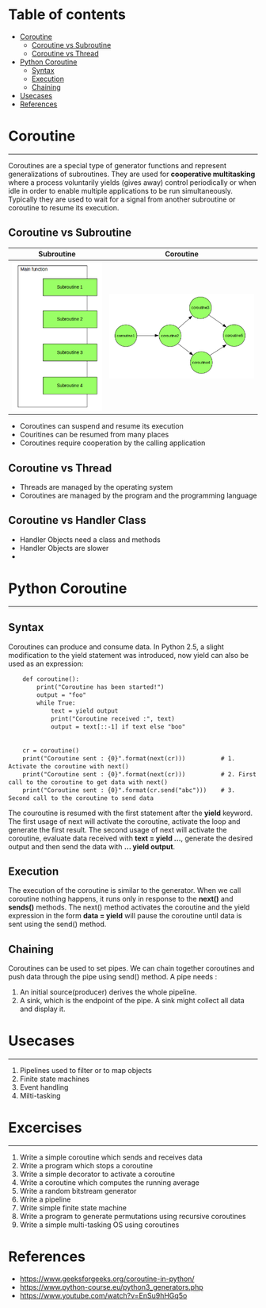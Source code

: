 Table of contents
=================

<!--ts-->
   * [Coroutine](#coroutine)
      * [Coroutine vs Subroutine](#coroutine-vs-subroutine)
      * [Coroutine vs Thread](#coroutine-vs-thread)
   * [Python Coroutine](#python-coroutine)
     * [Syntax](#syntax)
     * [Execution](#execution)
     * [Chaining](#chaining)
   * [Usecases](#usecases)
   * [References](#references)
<!--te-->

# Coroutine
_______________________________________________________________________________________________________________________

Coroutines are a special type of generator functions and represent generalizations of subroutines. They are used for 
**cooperative multitasking** where a process voluntarily yields (gives away) control periodically or when idle in 
order to enable multiple applications to be run simultaneously. Typically they are used to wait for a signal from 
another subroutine or coroutine to resume its execution.

## Coroutine vs Subroutine

| Subroutine                               | Coroutine                                |
| ------------------------------------     | ---------------------------------------- |
| ![](assets/images/subroutine.png)      | ![](assets/images/coroutine.png)       |



* Coroutines can suspend and resume its execution
* Couritines can be resumed from many places
* Coroutines require cooperation by the calling application

## Coroutine vs Thread

* Threads are managed by the operating system
* Coroutines are managed by the program and the programming language

## Coroutine vs Handler Class

* Handler Objects need a class and methods
* Handler Objects are slower
* 

# Python Coroutine
_______________________________________________________________________________________________________________________

## Syntax
Coroutines can produce and consume data. In Python 2.5, a slight modification to the yield statement was introduced, 
now yield can also be used as an expression:

```
    def coroutine():
        print("Coroutine has been started!")
        output = "foo"
        while True:
            text = yield output
            print("Coroutine received :", text)
            output = text[::-1] if text else "boo"
    
    
    cr = coroutine()
    print("Coroutine sent : {0}".format(next(cr)))          # 1. Activate the coroutine with next()
    print("Coroutine sent : {0}".format(next(cr)))          # 2. First call to the coroutine to get data with next()
    print("Coroutine sent : {0}".format(cr.send("abc")))    # 3. Second call to the coroutine to send data
```

The couroutine is resumed with the first statement after the **yield** keyword. The first usage of next will 
activate the coroutine, activate the loop and generate the first result. The second usage of next will activate the 
coroutine, evaluate data received with **text = yield ...**, generate the desired output and then send the data with 
**... yield output**.

## Execution
The execution of the coroutine is similar to the generator. When we call coroutine nothing happens, it runs only in 
response to the **next()** and **sends()** methods. The next() method activates the coroutine and the yield 
expression in the form **data = yield** will pause the coroutine until data is sent using the send() method.

## Chaining
Coroutines can be used to set pipes. We can chain together coroutines and push data through the pipe using send() 
method. A pipe needs :

1. An initial source(producer) derives the whole pipeline.
2. A sink, which is the endpoint of the pipe. A sink might collect all data and display it.

# Usecases
_______________________________________________________________________________________________________________________

1. Pipelines used to filter or to map objects
2. Finite state machines
3. Event handling
4. Milti-tasking

# Excercises
_______________________________________________________________________________________________________________________

1. Write a simple coroutine which sends and receives data
2. Write a program which stops a coroutine
3. Write a simple decorator to activate a coroutine
4. Write a coroutine which computes the running average
6. Write a random bitstream generator 
7. Write a pipeline
8. Write simple finite state machine
9. Write a program to generate permutations using recursive coroutines
10. Write a simple multi-tasking OS using coroutines


# References
* https://www.geeksforgeeks.org/coroutine-in-python/
* https://www.python-course.eu/python3_generators.php
* https://www.youtube.com/watch?v=EnSu9hHGq5o

